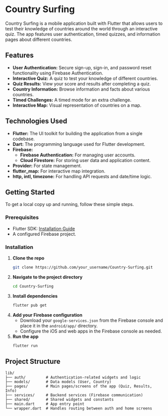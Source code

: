 # Country Surfing

Country Surfing is a mobile application built with Flutter that allows users to test their knowledge of countries around the world through an interactive quiz. The app features user authentication, timed quizzes, and information pages about different countries.

## Features

*   **User Authentication:** Secure sign-up, sign-in, and password reset functionality using Firebase Authentication.
*   **Interactive Quiz:** A quiz to test your knowledge of different countries.
*   **Quiz Results:** View your score and results after completing a quiz.
*   **Country Information:** Browse information and facts about various countries.
*   **Timed Challenges:** A timed mode for an extra challenge.
*   **Interactive Map:** Visual representation of countries on a map.

## Technologies Used

*   **Flutter:** The UI toolkit for building the application from a single codebase.
*   **Dart:** The programming language used for Flutter development.
*   **Firebase:**
    *   **Firebase Authentication:** For managing user accounts.
    *   **Cloud Firestore:** For storing user data and application content.
*   **Provider:** For state management.
*   **flutter_map:** For interactive map integration.
*   **http, intl, timezone:** For handling API requests and date/time logic.

## Getting Started

To get a local copy up and running, follow these simple steps.

### Prerequisites

*   Flutter SDK: [Installation Guide](https://flutter.dev/docs/get-started/install)
*   A configured Firebase project.

### Installation

1.  **Clone the repo**
    ```sh
    git clone https://github.com/your_username/Country-Surfing.git
    ```
2.  **Navigate to the project directory**
    ```sh
    cd Country-Surfing
    ```
3.  **Install dependencies**
    ```sh
    flutter pub get
    ```
4.  **Add your Firebase configuration**
    *   Download your `google-services.json` from the Firebase console and place it in the `android/app/` directory.
    *   Configure the iOS and web apps in the Firebase console as needed.
5.  **Run the app**
    ```sh
    flutter run
    ```

## Project Structure

```
lib/
├── auth/         # Authentication-related widgets and logic
├── models/       # Data models (User, Country)
├── pages/        # Main pages/screens of the app (Quiz, Results, Info)
├── services/     # Backend services (Firebase communication)
├── shared/       # Shared widgets and constants
├── main.dart     # App entry point
└── wrapper.dart  # Handles routing between auth and home screens
```